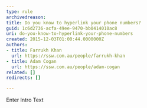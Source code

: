 ```yaml
---
type: rule
archivedreason: 
title: Do you know to hyperlink your phone numbers?
guid: 1c6d2736-acfa-49ee-9470-bb0414010ac8
uri: do-you-know-to-hyperlink-your-phone-numbers
created: 2015-12-03T01:00:44.0000000Z
authors:
- title: Farrukh Khan
  url: https://ssw.com.au/people/farrukh-khan
- title: Adam Cogan
  url: https://ssw.com.au/people/adam-cogan
related: []
redirects: []

---
```



Enter Intro Text
<br><excerpt class='endintro'></excerpt><br>



